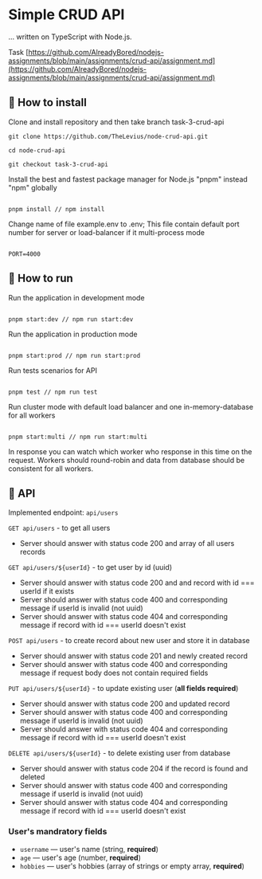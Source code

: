 # Simple CRUD API

... written on TypeScript with Node.js.

Task [https://github.com/AlreadyBored/nodejs-assignments/blob/main/assignments/crud-api/assignment.md](https://github.com/AlreadyBored/nodejs-assignments/blob/main/assignments/crud-api/assignment.md)

## 💾 How to install

Clone and install repository and then take branch task-3-crud-api

```
git clone https://github.com/TheLevius/node-crud-api.git

cd node-crud-api

git checkout task-3-crud-api

```

Install the best and fastest package manager for Node.js "pnpm" instead "npm" globally

```

pnpm install // npm install

```

Change name of file example.env to .env;
This file contain default port number for server or load-balancer if it multi-process mode

```

PORT=4000

```

## 🚀 How to run

Run the application in development mode

```

pnpm start:dev // npm run start:dev

```

Run the application in production mode

```

pnpm start:prod // npm run start:prod

```

Run tests scenarios for API

```

pnpm test // npm run test

```

Run cluster mode with default load balancer and one in-memory-database for all workers

```

pnpm start:multi // npm run start:multi

```

In response you can watch which worker who response in this time on the request. Workers should round-robin and data from database should be consistent for all workers.

## 🔌 API

Implemented endpoint: `api/users`

`GET api/users` - to get all users

- Server should answer with status code 200 and array of all users records

`GET api/users/${userId}` - to get user by id (uuid)

- Server should answer with status code 200 and and record with id === userId if it exists
- Server should answer with status code 400 and corresponding message if userId is invalid (not uuid)
- Server should answer with status code 404 and corresponding message if record with id === userId doesn't exist

`POST api/users` - to create record about new user and store it in database

- Server should answer with status code 201 and newly created record
- Server should answer with status code 400 and corresponding message if request body does not contain required fields

`PUT api/users/${userId}` - to update existing user (**all fields required**)

- Server should answer with status code 200 and updated record
- Server should answer with status code 400 and corresponding message if userId is invalid (not uuid)
- Server should answer with status code 404 and corresponding message if record with id === userId doesn't exist

`DELETE api/users/${userId}` - to delete existing user from database

- Server should answer with status code 204 if the record is found and deleted
- Server should answer with status code 400 and corresponding message if userId is invalid (not uuid)
- Server should answer with status code 404 and corresponding message if record with id === userId doesn't exist

### User's mandratory fields

- `username` — user's name (string, **required**)
- `age` — user's age (number, **required**)
- `hobbies` — user's hobbies (array of strings or empty array, **required**)
